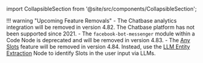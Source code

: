 import CollapsibleSection from '@site/src/components/CollapsibleSection';


!!! warning "Upcoming Feature Removals"
    - The Chatbase analytics integration will be removed in version 4.82. The Chatbase platform has not been supported since 2021.
    - The `facebook-bot-messenger` module within a Code Node is deprecated and will be removed in version 4.83.
    - The [Any Slots](https://docs.cognigy.com/ai/empower/nlu/slots-and-lexicons/any-slots/) feature will be removed in version 4.84. Instead, use the [LLM Entity Extraction](https://docs.cognigy.com/ai/nodes/other-nodes/llm-entity-extract/) Node to identify Slots in the user input via LLMs.

